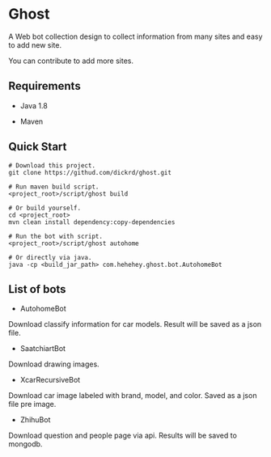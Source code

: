 # Ghost

A Web bot collection design to collect information from many sites and easy to add new site.

You can contribute to add more sites.

## Requirements

* Java 1.8

* Maven

## Quick Start

    # Download this project.
    git clone https://githud.com/dickrd/ghost.git

    # Run maven build script.
    <project_root>/script/ghost build

    # Or build yourself.
    cd <project_root>
    mvn clean install dependency:copy-dependencies

    # Run the bot with script.
    <project_root>/script/ghost autohome

    # Or directly via java.
    java -cp <build_jar_path> com.hehehey.ghost.bot.AutohomeBot

## List of bots

* AutohomeBot

Download classify information for car models.
Result will be saved as a json file.

* SaatchiartBot

Download drawing images.

* XcarRecursiveBot

Download car image labeled with brand, model, and color.
Saved as a json file pre image.

* ZhihuBot

Download question and people page via api. 
Results will be saved to mongodb.